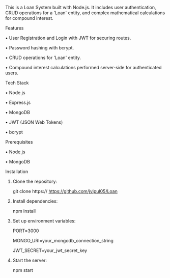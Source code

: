 This is a Loan System built with Node.js. It includes user authentication, CRUD operations for a 'Loan' entity, and complex mathematical calculations for compound interest.


Features

•	User Registration and Login with JWT for securing routes. 

•	Password hashing with bcrypt.

•	CRUD operations for 'Loan' entity.

•	Compound interest calculations performed server-side for authenticated users.

Tech Stack

•	Node.js

•	Express.js

•	MongoDB

•	JWT (JSON Web Tokens)

•	bcrypt

Prerequisites

•	Node.js

•	MongoDB

Installation

1.	Clone the repository:
   
    git clone https:// https://github.com/jvipul05/Loan
  	
3.	Install dependencies:
   
    npm install
  	
5.	Set up environment variables:
   
    PORT=3000
  	
    MONGO_URI=your_mongodb_connection_string
  	
    JWT_SECRET=your_jwt_secret_key
  	
7.	Start the server:
   
    npm start
